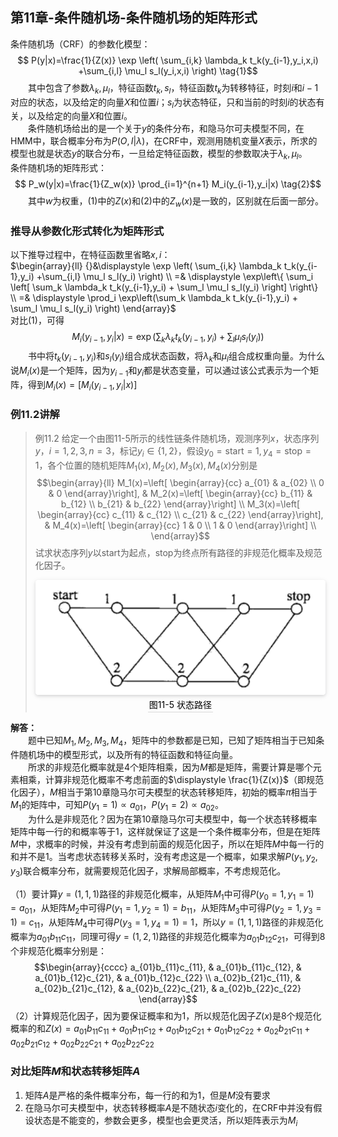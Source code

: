 ﻿## 第11章-条件随机场-条件随机场的矩阵形式

条件随机场（CRF）的参数化模型：$$
P(y|x)=\frac{1}{Z(x)} \exp \left( \sum_{i,k} \lambda_k t_k(y_{i-1},y_i,x,i) +\sum_{i,l} \mu_l s_l(y_i,x,i) \right) \tag{1}$$&emsp;&emsp;其中包含了参数$\lambda_k,\mu_l$，特征函数$t_k,s_l$，特征函数$t_k$为转移特征，时刻$i$和$i-1$对应的状态，以及给定的向量$X$和位置$i$；$s_l$为状态特征，只和当前的时刻$i$的状态有关，以及给定的向量$X$和位置$i$。  
&emsp;&emsp;条件随机场给出的是一个关于$y$的条件分布，和隐马尔可夫模型不同，在HMM中，联合概率分布为$P(O,I|\lambda)$，在CRF中，观测用随机变量$X$表示，所求的模型也就是状态$y$的联合分布，一旦给定特征函数，模型的参数取决于$\lambda_k,\mu_l$。  
条件随机场的矩阵形式：$$ P_w(y|x)=\frac{1}{Z_w(x)} \prod_{i=1}^{n+1} M_i(y_{i-1},y_i|x) \tag{2}$$&emsp;&emsp;其中$w$为权重，$(1)$中的$Z(x)$和$(2)$中的$Z_w(x)$是一致的，区别就在后面一部分。 

### 推导从参数化形式转化为矩阵形式
以下推导过程中，在特征函数里省略$x,i$：  
$\begin{array}{ll}
{}&\displaystyle \exp \left( \sum_{i,k} \lambda_k t_k(y_{i-1},y_i) +\sum_{i,l} \mu_l s_l(y_i) \right) \\
=& \displaystyle \exp\left\{ \sum_i \left[ \sum_k \lambda_k t_k(y_{i-1},y_i) + \sum_l \mu_l s_l(y_i) \right] 
\right\} \\ 
=& \displaystyle \prod_i \exp\left(\sum_k \lambda_k t_k(y_{i-1},y_i) + \sum_l \mu_l s_l(y_i) \right)
\end{array}$   
对比$(1)$，可得$$M_i(y_{i-1},y_i|x) = \exp\left(\sum_k \lambda_k t_k(y_{i-1},y_i) + \sum_l \mu_l s_l(y_i) \right)$$&emsp;&emsp;书中将$t_k(y_{i-1},y_i)$和$s_l(y_i)$组合成状态函数，将$\lambda_k$和$\mu_l$组合成权重向量。为什么说$M_i(x)$是一个矩阵，因为$y_{i-1}$和$y_i$都是状态变量，可以通过该公式表示为一个矩阵，得到$M_i(x)=[M_i(y_{i-1},y_i|x)]$  

### 例11.2讲解
>例11.2 给定一个由图11-5所示的线性链条件随机场，观测序列$x$，状态序列$y$，$i=1,2,3,n=3$，标记$y_i \in \{1,2\}$，假设$y_0=\text{start}=1,y_4=\text{stop}=1$，各个位置的随机矩阵$M_1(x),M_2(x),M_3(x),M_4(x)$分别是$$\begin{array}{ll}
M_1(x)=\left[ \begin{array}{cc} 
a_{01} & a_{02} \\
0 & 0
\end{array}\right], &  M_2(x)=\left[ \begin{array}{cc} 
b_{11} & b_{12} \\
b_{21} & b_{22}
\end{array}\right]  \\
M_3(x)=\left[ \begin{array}{cc} 
c_{11} & c_{12} \\
c_{21} & c_{22}
\end{array}\right], &  M_4(x)=\left[ \begin{array}{cc} 
1 & 0 \\
1 & 0
\end{array}\right]  \\
\end{array}$$试求状态序列$y$以start为起点，stop为终点所有路径的非规范化概率及规范化因子。
<br/><center><img style="border-radius: 0.3125em;box-shadow: 0 2px 4px 0 rgba(34,36,38,.12),0 2px 10px 0 rgba(34,36,38,.08);" src="../../../PhaseFour/Note/image/11-5-Example11.2-State-Path.png"><br><div style="color:orange; border-bottom: 1px solid #d9d9d9;display: inline-block;color: #000;padding: 2px;">图11-5 状态路径</div></center>  

**解答：**  
&emsp;&emsp;题中已知$M_1,M_2,M_3,M_4$，矩阵中的参数都是已知，已知了矩阵相当于已知条件随机场中的模型形式，以及所有的特征函数和特征向量。  
&emsp;&emsp;所求的非规范化概率就是4个矩阵相乘，因为$M$都是矩阵，需要计算是哪个元素相乘，计算非规范化概率不考虑前面的$\displaystyle \frac{1}{Z(x)}$（即规范化因子），$M$相当于第10章隐马尔可夫模型的状态转移矩阵，初始的概率$\pi$相当于$M_1$的矩阵中，可知$P(y_1=1)\varpropto a_{01}，P(y_1=2)\varpropto a_{02}$。  
&emsp;&emsp;为什么是非规范化？因为在第10章隐马尔可夫模型中，每一个状态转移概率矩阵中每一行的和概率等于1，这样就保证了这是一个条件概率分布，但是在矩阵$M$中，求概率的时候，并没有考虑到前面的规范化因子，所以在矩阵$M$中每一行的和并不是1。当考虑状态转移关系时，没有考虑这是一个概率，如果求解$P(y_1,y_2,y_3)$联合概率分布，就需要规范化因子，求解局部概率，不考虑规范化。  
  
（1）要计算$y=(1,1,1)$路径的非规范化概率，从矩阵$M_1$中可得$P(y_0=1,y_1=1)=a_{01}$，从矩阵$M_2$中可得$P(y_1=1,y_2=1)=b_{11}$，从矩阵$M_3$中可得$P(y_2=1,y_3=1)=c_{11}$，从矩阵$M_4$中可得$P(y_3=1,y_4=1)=1$，所以$y=(1,1,1)$路径的非规范化概率为$a_{01}b_{11}c_{11}$，同理可得$y=(1,2,1)$路径的非规范化概率为$a_{01}b_{12}c_{21}$，可得到8个非规范化概率分别是：$$\begin{array}{cccc} 
a_{01}b_{11}c_{11}, & a_{01}b_{11}c_{12}, & a_{01}b_{12}c_{21}, & a_{01}b_{12}c_{22} \\
a_{02}b_{21}c_{11}, & a_{02}b_{21}c_{12}, & a_{02}b_{22}c_{21}, & a_{02}b_{22}c_{22}
\end{array}$$（2）计算规范化因子，因为要保证概率和为1，所以规范化因子$Z(x)$是8个规范化概率的和$Z(x)=a_{01}b_{11}c_{11}+a_{01}b_{11}c_{12}+a_{01}b_{12}c_{21}+a_{01}b_{12}c_{22}+a_{02}b_{21}c_{11}+a_{02}b_{21}c_{12}+a_{02}b_{22}c_{21}+a_{02}b_{22}c_{22}$  

### 对比矩阵$M$和状态转移矩阵$A$
1. 矩阵$A$是严格的条件概率分布，每一行的和为1，但是$M$没有要求  
2. 在隐马尔可夫模型中，状态转移概率$A$是不随状态$i$变化的，在CRF中并没有假设状态是不能变的，参数会更多，模型也会更灵活，所以矩阵表示为$M_i$